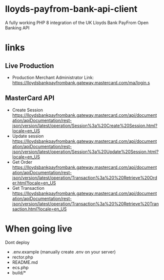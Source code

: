 # lloyds-payfrom-bank-api-client

A fully working PHP 8 integration of the UK Lloyds Bank PayFrom Open Banking API

# links

## Live Production

 - Production Merchant Administrator Link: https://lloydsbankpayfrombank.gateway.mastercard.com/ma/login.s

## MasterCard API 

 - Create Session https://lloydsbankpayfrombank.gateway.mastercard.com/api/documentation/apiDocumentation/rest-json/version/latest/operation/Session%3a%20Create%20Session.html?locale=en_US
 - Update session https://lloydsbankpayfrombank.gateway.mastercard.com/api/documentation/apiDocumentation/rest-json/version/latest/operation/Session%3a%20Update%20Session.html?locale=en_US
 - Get Order https://lloydsbankpayfrombank.gateway.mastercard.com/api/documentation/apiDocumentation/rest-json/version/latest/operation/Transaction%3a%20%20Retrieve%20Order.html?locale=en_US
 - Get Transaction https://lloydsbankpayfrombank.gateway.mastercard.com/api/documentation/apiDocumentation/rest-json/version/latest/operation/Transaction%3a%20%20Retrieve%20Transaction.html?locale=en_US

# When going live

Dont deploy 

 - .env.example (manually create .env on your server)
 - rector.php
 - README.md
 - ecs.php
 - build/*
